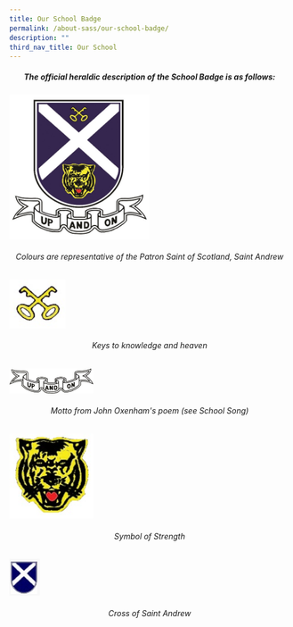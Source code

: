 ```yaml
---
title: Our School Badge
permalink: /about-sass/our-school-badge/
description: ""
third_nav_title: Our School
---
```

##### <center>********The official heraldic description of the School Badge is as follows:********<center>

<img src="/images/badge.jpg" style="width:50%">

###### <center>Colours are representative of the Patron Saint of Scotland, Saint Andrew<center>

<img src="/images/keys.jpg" style="width:20%"> 

###### <center> Keys to knowledge and heaven </center>

<img src="/images/upandon.jpg" style="width:30%"> 

###### <center> Motto from John Oxenham's poem (see School Song) </center>

<img src="/images/tiger.jpg" style="width:30%"> 

###### <center> Symbol of Strength </center>

![](/images/School%20Badge/Cross%20of%20Sa.jpg)
###### <center> Cross of Saint Andrew </center>